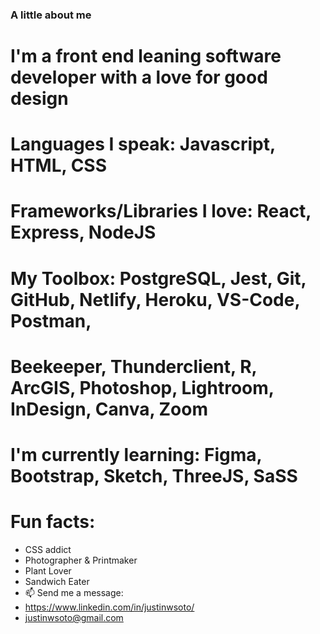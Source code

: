 ### A little about me 
# I'm a front end leaning software developer with a love for good design
# Languages I speak: Javascript, HTML, CSS
# Frameworks/Libraries I love: React, Express, NodeJS
# My Toolbox: PostgreSQL, Jest, Git, GitHub, Netlify, Heroku, VS-Code, Postman, 
# Beekeeper, Thunderclient, R, ArcGIS, Photoshop, Lightroom, InDesign, Canva, Zoom
# I'm currently learning: Figma, Bootstrap, Sketch, ThreeJS, SaSS
# Fun facts:
- CSS addict 
- Photographer & Printmaker
- Plant Lover
- Sandwich Eater      
- 📫 Send me a message:
-  https://www.linkedin.com/in/justinwsoto/ 
-  justinwsoto@gmail.com

